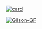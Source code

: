 
[![card](https://github-readme-stats.vercel.app/api?username=Gilson-GF&theme=dracula&show_icons=true)](https://github.com/Gilson-GF/)

[![Gilson-GF](https://github-readme-stats.vercel.app/api/top-langs/?username=Gilson-GF&hide=html&layout=compact&theme=dracula)](https://github.com/Gilson-GF/)
